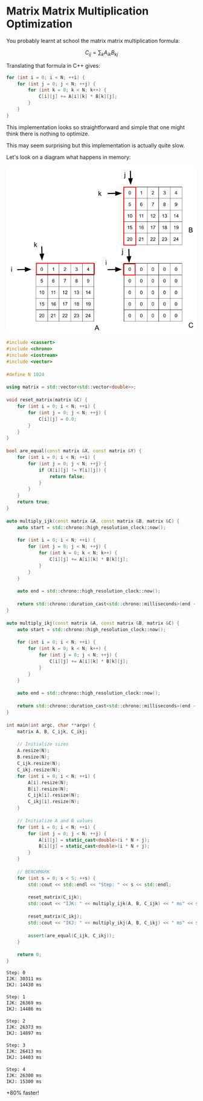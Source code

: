 # Matrix Matrix Multiplication Optimization

You probably learnt at school the matrix matrix multiplication formula:

$$C_{ij} = \sum_k{A_{ik}B_{kj}}$$

Translating that formula in C++ gives:

```c++
for (int i = 0; i < N; ++i) {
    for (int j = 0; j < N; ++j) {
        for (int k = 0; k < N; k++) {
            C[i][j] += A[i][k] * B[k][j];
        }
    }
}
```

This implementation looks so straightforward and simple that one might think there is nothing to optimize.

This may seem surprising but this implementation is actually quite slow.

Let's look on a diagram what happens in memory:

![](mat.png)

```c++
#include <cassert>
#include <chrono>
#include <iostream>
#include <vector>

#define N 1024

using matrix = std::vector<std::vector<double>>;

void reset_matrix(matrix &C) {
    for (int i = 0; i < N; ++i) {
        for (int j = 0; j < N; ++j) {
            C[i][j] = 0.0;
        }
    }
}

bool are_equal(const matrix &X, const matrix &Y) {
    for (int i = 0; i < N; ++i) {
        for (int j = 0; j < N; ++j) {
            if (X[i][j] != Y[i][j]) {
                return false;
            }
        }
    }
    return true;
}

auto multiply_ijk(const matrix &A, const matrix &B, matrix &C) {
    auto start = std::chrono::high_resolution_clock::now();

    for (int i = 0; i < N; ++i) {
        for (int j = 0; j < N; ++j) {
            for (int k = 0; k < N; k++) {
                C[i][j] += A[i][k] * B[k][j];
            }
        }
    }

    auto end = std::chrono::high_resolution_clock::now();

    return std::chrono::duration_cast<std::chrono::milliseconds>(end - start).count();
}

auto multiply_ikj(const matrix &A, const matrix &B, matrix &C) {
    auto start = std::chrono::high_resolution_clock::now();

    for (int i = 0; i < N; ++i) {
        for (int k = 0; k < N; k++) {
            for (int j = 0; j < N; ++j) {
                C[i][j] += A[i][k] * B[k][j];
            }
        }
    }

    auto end = std::chrono::high_resolution_clock::now();

    return std::chrono::duration_cast<std::chrono::milliseconds>(end - start).count();
}

int main(int argc, char **argv) {
    matrix A, B, C_ijk, C_ikj;

    // Initialize sizes
    A.resize(N);
    B.resize(N);
    C_ijk.resize(N);
    C_ikj.resize(N);
    for (int i = 0; i < N; ++i) {
        A[i].resize(N);
        B[i].resize(N);
        C_ijk[i].resize(N);
        C_ikj[i].resize(N);
    }

    // Initialize A and B values
    for (int i = 0; i < N; ++i) {
        for (int j = 0; j < N; ++j) {
            A[i][j] = static_cast<double>(i * N + j);
            B[i][j] = static_cast<double>(i * N + j);
        }
    }

    // BENCHMARK
    for (int s = 0; s < 5; ++s) {
        std::cout << std::endl << "Step: " << s << std::endl;

        reset_matrix(C_ijk);
        std::cout << "IJK: " << multiply_ijk(A, B, C_ijk) << " ms" << std::endl;

        reset_matrix(C_ikj);
        std::cout << "IKJ: " << multiply_ikj(A, B, C_ikj) << " ms" << std::endl;

        assert(are_equal(C_ijk, C_ikj));
    }

    return 0;
}

```

```console
Step: 0
IJK: 30311 ms
IKJ: 14430 ms

Step: 1
IJK: 26369 ms
IKJ: 14486 ms

Step: 2
IJK: 26373 ms
IKJ: 14897 ms

Step: 3
IJK: 26413 ms
IKJ: 14403 ms

Step: 4
IJK: 26300 ms
IKJ: 15300 ms
```

+80% faster!
